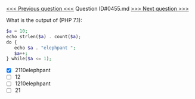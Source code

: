 [<<< Previous question <<<](0454.md)  Question ID#0455.md  [>>> Next question >>>](0456.md) 

What is the output of (PHP 7.1):

```php
$a = 10;
echo strlen($a) . count($a);
do {
   echo $a . "elephpant ";
   $a++;
} while($a <= 1);
```

- [x] 2110elephpant
- [ ] 12
- [ ] 1210elephpant
- [ ] 21

